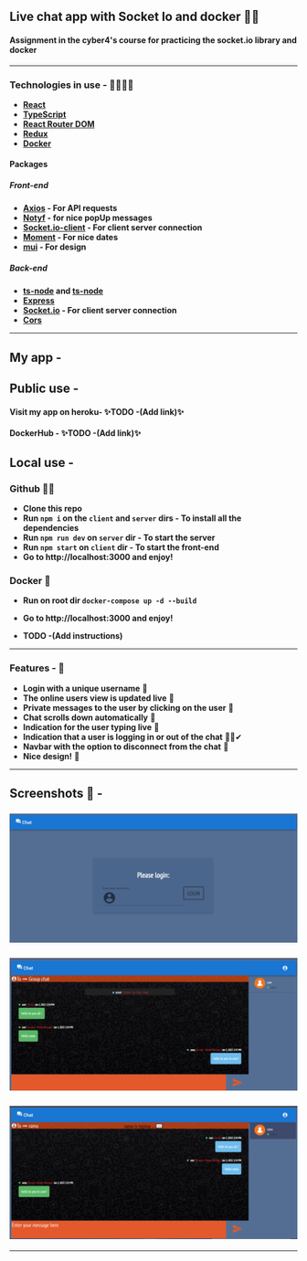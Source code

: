 ## Live chat app with Socket Io and docker 💬🐋

#### Assignment in the cyber4's course for practicing the socket.io library and docker

---

### Technologies in use - 👩‍💻👨‍💻

- **[React](https://reactjs.org/)**
- **[TypeScript](https://www.typescriptlang.org/)**
- **[React Router DOM](https://www.npmjs.com/package/react-router-dom)**
- **[Redux](https://redux.js.org/)**
- **[Docker](https://www.docker.com/)**

#### Packages

##### Front-end

- **[Axios](https://www.npmjs.com/package/axios) - For API requests**
- **[Notyf](https://www.npmjs.com/package/notyf) - for nice popUp messages**
- **[Socket.io-client](https://socket.io/docs/v4/client-api/) - For client server connection**
- **[Moment](https://momentjs.com/) - For nice dates**
- **[mui](https://mui.com/) - For design**

##### Back-end

- **[ts-node](https://www.npmjs.com/package/ts-node-dev) and [ts-node](https://www.npmjs.com/package/ts-node)**
- **[Express](https://www.npmjs.com/package/express)**
- **[Socket.io](https://socket.io/) - For client server connection**
- **[Cors](https://www.npmjs.com/package/cors)**

---

## My app -

## Public use -

#### Visit my app on heroku- ✨**TODO -(Add link)**✨

#### DockerHub - ✨**TODO -(Add link)**✨

## Local use -

### Github 🐱‍👤

- **Clone this repo**
- **Run `npm i` on the `client` and `server` dirs - To install all the dependencies**
- **Run `npm run dev` on `server` dir - To start the server**
- **Run `npm start` on `client` dir - To start the front-end**
- **Go to http://localhost:3000 and enjoy!**

### Docker 🐋

- **Run on root dir `docker-compose up -d --build`**
- **Go to http://localhost:3000 and enjoy!**

- **TODO -(Add instructions)**

---

### Features - 💫

- **Login with a unique username** 👤
- **The online users view is updated live** 👥
- **Private messages to the user by clicking on the user** 🔏
- **Chat scrolls down automatically** 🔽
- **Indication for the user typing live** 💬
- **Indication that a user is logging in or out of the chat** 👤❌✔
- **Navbar with the option to disconnect from the chat** 🚪
- **Nice design!** 💅

---

## Screenshots 📸 -

### <img src="./README-PICS/login.png"/>

### <img src="./README-PICS/my-app.png"/>

### <img src="./README-PICS/typing.png"/>

---
